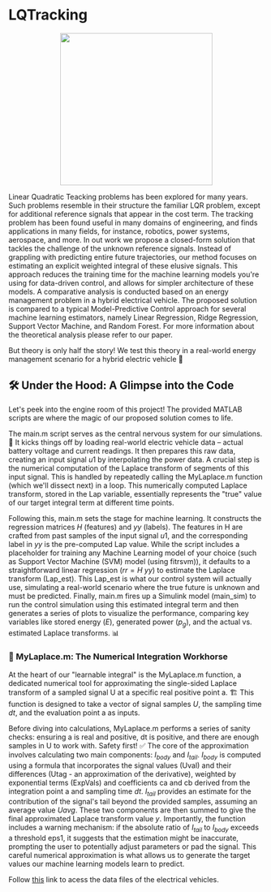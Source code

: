 # LQTracking

<p align="center">
  <img width="300" src="EV.png">
</p>

Linear Quadratic Teacking problems has been explored for many years. Such problems resemble in their structure the familiar LQR problem, except for additional reference signals that appear in the cost term. The tracking problem has been found useful in many domains of engineering, and finds applications in many fields, for instance, robotics, power systems, aerospace, and more. In out work we propose a closed-form solution that tackles the challenge of the unknown reference signals. Instead of grappling with predicting entire future trajectories, our method focuses on estimating an explicit weighted integral of these elusive signals. This approach reduces the training time for the machine learning models you're using for data-driven control, and allows for simpler architecture of these models. A comparative analysis is conducted based on an energy management problem in a hybrid electrical vehicle. The proposed solution is compared to a typical Model-Predictive Control approach for several machine learning estimators, namely Linear Regression, Ridge Regression, Support Vector Machine, and Random Forest. For more information about the theoretical analysis please refer to our paper.

But theory is only half the story! We test this theory in a real-world energy management scenario for a hybrid electric vehicle 🚗

## 🛠️ Under the Hood: A Glimpse into the Code
Let's peek into the engine room of this project! The provided MATLAB scripts are where the magic of our proposed solution comes to life.

The main.m script serves as the central nervous system for our simulations. 🧠 It kicks things off by loading real-world electric vehicle data – actual battery voltage and current readings. It then prepares this raw data, creating an input signal $u1$ by interpolating the power data. A crucial step is the numerical computation of the Laplace transform of segments of this input signal. This is handled by repeatedly calling the MyLaplace.m function (which we'll dissect next) in a loop. This numerically computed Laplace transform, stored in the Lap variable, essentially represents the "true" value of our target integral term at different time points.

Following this, main.m sets the stage for machine learning. It constructs the regression matrices $H$ (features) and $yy$ (labels). The features in H are crafted from past samples of the input signal $u1$, and the corresponding label in $yy$ is the pre-computed Lap value. While the script includes a placeholder for training any Machine Learning model of your choice (such as Support Vector Machine (SVM) model (using fitrsvm)), it defaults to a straightforward linear regression ($rr = H \ yy$) to estimate the Laplace transform (Lap_est). This Lap_est is what our control system will actually use, simulating a real-world scenario where the true future is unknown and must be predicted. Finally, main.m fires up a Simulink model (main_sim) to run the control simulation using this estimated integral term and then generates a series of plots to visualize the performance, comparing key variables like stored energy ($E$), generated power ($p_g$), and the actual vs. estimated Laplace transforms. 📊


### 🔢 MyLaplace.m: The Numerical Integration Workhorse
At the heart of our "learnable integral" is the MyLaplace.m function, a dedicated numerical tool for approximating the single-sided Laplace transform of a sampled signal U at a specific real positive point a. 🏗️ This function is designed to take a vector of signal samples $U$, the sampling time $dt$, and the evaluation point a as inputs.

Before diving into calculations, MyLaplace.m performs a series of sanity checks: ensuring a is real and positive, dt is positive, and there are enough samples in U to work with. Safety first! ✅ The core of the approximation involves calculating two main components: $I_{body}$ and $I_{tail}$. $I_{body}$ is computed using a formula that incorporates the signal values (Uval) and their differences (Utag - an approximation of the derivative), weighted by exponential terms (ExpVals) and coefficients ca and cb derived from the integration point a and sampling time $dt$. $I_{tail}$ provides an estimate for the contribution of the signal's tail beyond the provided samples, assuming an average value $Uavg$. These two components are then summed to give the final approximated Laplace transform value $y$. Importantly, the function includes a warning mechanism: if the absolute ratio of $I_{tail}$ to $I_{body}$ exceeds a threshold eps1, it suggests that the estimation might be inaccurate, prompting the user to potentially adjust parameters or pad the signal. This careful numerical approximation is what allows us to generate the target values our machine learning models learn to predict.

Follow [this](https://tinyurl.com/4vz9y3u9) link to acess the data files of the electrical vehicles.
